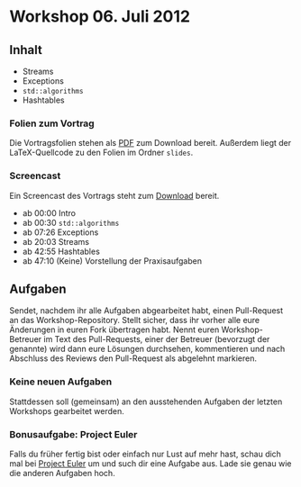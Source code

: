 # Workshop 06. Juli 2012

## Inhalt

 * Streams
 * Exceptions
 * `std::algorithms`
 * Hashtables

### Folien zum Vortrag

Die Vortragsfolien stehen als [PDF](kit-cpp-workshop.github.com/raw/downloads/workshops/ss12-10/slides.pdf) zum Download bereit. Außerdem liegt der LaTeX-Quellcode zu den Folien im Ordner `slides`.

### Screencast

Ein Screencast des Vortrags steht zum [Download](http://ubuntuone.com/2h6Cjm5Ttf0Ook6OKSH9Rb) bereit.

 * ab 00:00 Intro
 * ab 00:30 `std::algorithms`
 * ab 07:26 Exceptions
 * ab 20:03 Streams
 * ab 42:55 Hashtables
 * ab 47:10 (Keine) Vorstellung der Praxisaufgaben

## Aufgaben

Sendet, nachdem ihr alle Aufgaben abgearbeitet habt, einen Pull-Request an das Workshop-Repository. Stellt sicher, dass ihr vorher alle eure Änderungen in euren Fork übertragen habt. Nennt euren Workshop-Betreuer im Text des Pull-Requests, einer der Betreuer (bevorzugt der genannte) wird dann eure Lösungen durchsehen, kommentieren und nach Abschluss des Reviews den Pull-Request als abgelehnt markieren.

### Keine neuen Aufgaben

Stattdessen soll (gemeinsam) an den ausstehenden Aufgaben der letzten Workshops gearbeitet werden.

### Bonusaufgabe: Project Euler

Falls du früher fertig bist oder einfach nur Lust auf mehr hast, schau dich mal bei [Project Euler](http://projecteuler.net/) um und such dir eine Aufgabe aus. Lade sie genau wie die anderen Aufgaben hoch.
